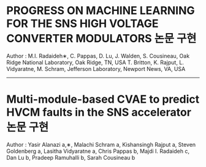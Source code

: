 # PROGRESS ON MACHINE LEARNING FOR THE SNS HIGH VOLTAGE CONVERTER MODULATORS 논문 구현
Author : M.I. Radaideh∗, C. Pappas, D. Lu, J. Walden, S. Cousineau, Oak Ridge National Laboratory, Oak Ridge, TN, USA
T. Britton, K. Rajput, L. Vidyaratne, M. Schram, Jefferson Laboratory, Newport News, VA, USA


- - - - - - - - - - - - - - - - - - - - - - - - - - - - - - - - - - - - - - - - -
# Multi-module-based CVAE to predict HVCM faults in the SNS accelerator 논문 구현
Author : Yasir Alanazi a,∗, Malachi Schram a, Kishansingh Rajput a, Steven Goldenberg a, Lasitha Vidyaratne a, Chris Pappas b, Majdi I. Radaideh c, Dan Lu b, Pradeep Ramuhalli b,
Sarah Cousineau b
